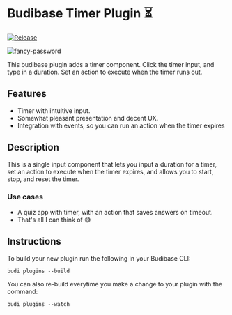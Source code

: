 # Budibase Timer Plugin ⏳

[![Release](https://github.com/doggodoge/bb-timer/actions/workflows/release.yml/badge.svg?branch=main)](https://github.com/doggodoge/bb-timer/actions/workflows/release.yml)

![fancy-password](https://user-images.githubusercontent.com/8438991/193717758-fd590d3b-bbb1-4e51-99a5-339e989fc164.gif)

This budibase plugin adds a timer component. Click the timer input, and type in
a duration. Set an action to execute when the timer runs out.

## Features

- Timer with intuitive input.
- Somewhat pleasant presentation and decent UX.
- Integration with events, so you can run an action when the timer expires

## Description

This is a single input component that lets you input a duration for a timer, set
an action to execute when the timer expires, and allows you to start, stop, and
reset the timer.

### Use cases

- A quiz app with timer, with an action that saves answers on timeout.
- That's all I can think of 😅

## Instructions

To build your new plugin run the following in your Budibase CLI:

```shell
budi plugins --build
```

You can also re-build everytime you make a change to your plugin with the command:

```shell
budi plugins --watch
```
